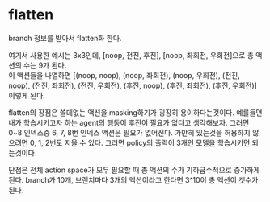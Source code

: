 # flatten

branch 정보를 받아서 flatten화 한다.

여기서 사용한 예시는 3x3인데, [noop, 전진, 후진], [noop, 좌회전, 우회전]으로 총 액션의 수는 9가 된다.  
이 액션들을 나열하면 [(noop, noop), (noop, 좌회전), (noop, 우회전), (전진, noop), (전진, 좌회전), (전진, 우회전), (후진, noop), (후진, 좌회전), (후진, 우회전)] 이렇게 된다.

flatten의 장점은 쓸데없는 액션을 masking하기가 굉장히 용이하다는것이다. 예를들면 내가 학습시키고자 하는 agent의 행동이 후진이 필요가 없다고 생각해보자. 그러면 0~8 인덱스중 6, 7, 8번 인덱스 액션은 필요가 없어진다. 가만히 있는것을 허용하지 않으려면 0, 1, 2번도 지울 수 있다. 그러면 policy의 출력이 3개인 모델을 학습시키면 되는것이다.

단점은 전체 action space가 모두 필요할 때 총 액션의 수가 기하급수적으로 증가하게 된다. branch가 10개, 브랜치마다 3개의 액션이라고 한다면 3^10이 총 액션이 갯수가 된다. 